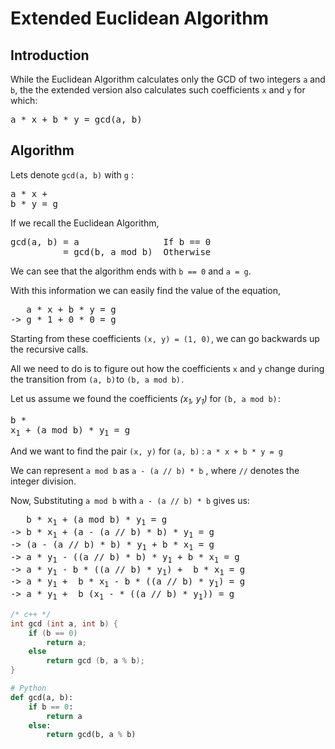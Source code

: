 # Extended Euclidean Algorithm
## Introduction
While the Euclidean Algorithm calculates only the GCD of two integers `a` and `b`, the the extended version also calculates such coefficients `x` and `y` for which:
<pre>a * x + b * y = gcd(a, b)</pre>

## Algorithm
Lets denote `gcd(a, b)` with `g` : <pre>a * x + b * y = g</pre>
If we recall the Euclidean Algorithm, 

<pre>
gcd(a, b) = a                If b == 0
          = gcd(b, a mod b)  Otherwise
</pre>
We can see that the algorithm ends with `b == 0` and `a = g`.

With this information we can easily find the value of the equation,
<pre>
   a * x + b * y = g
-> g * 1 + 0 * 0 = g
</pre>
Starting from these coefficients `(x, y) = (1, 0)` , we can go backwards up the recursive calls.

All we need to do is to figure out how the coefficients `x` and `y` change during the transition from `(a, b)` to `(b, a mod b)` .

Let us assume we found the coefficients _(x<sub>1</sub>, y<sub>1</sub>)_ for `(b, a mod b)` : <pre>b * x<sub>1</sub> + (a mod b) * y<sub>1</sub> = g</pre>

And we want to find the pair `(x, y)` for `(a, b)` : `a * x + b * y = g`

We can represent `a mod b` as `a - (a // b) * b` , where `//` denotes the integer division.

Now, Substituting `a mod b` with `a - (a // b) * b` gives us:

<pre>
   b * x<sub>1</sub> + (a mod b) * y<sub>1</sub> = g
-> b * x<sub>1</sub> + (a - (a // b) * b) * y<sub>1</sub> = g
-> (a - (a // b) * b) * y<sub>1</sub> + b * x<sub>1</sub> = g
-> a * y<sub>1</sub> - ((a // b) * b) * y<sub>1</sub> + b * x<sub>1</sub> = g
-> a * y<sub>1</sub> - b * ((a // b) * y<sub>1</sub>) +  b * x<sub>1</sub> = g
-> a * y<sub>1</sub> +  b * x<sub>1</sub> - b * ((a // b) * y<sub>1</sub>) = g
-> a * y<sub>1</sub> +  b (x<sub>1</sub> - * ((a // b) * y<sub>1</sub>)) = g
</pre>
```c++
/* c++ */
int gcd (int a, int b) {
    if (b == 0)
        return a;
    else
        return gcd (b, a % b);
}
```
```py
# Python
def gcd(a, b):
    if b == 0:
        return a
    else:
        return gcd(b, a % b)
```

